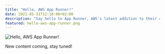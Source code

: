 ```yaml
---
title: "Hello, AWS App Runner!"
date: 2021-05-31T12:18:00+02:00
description: "Say hello to App Runner, AWS's latest addition to their container portfolio!"
featured: hello-aws-app-runner.png
---
```


![Hello, AWS App Runner!](social.png)

New content coming, stay tuned!
